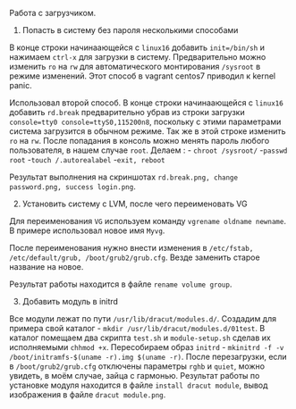 Работа с загрузчиком.

1. Попасть в систему без пароля несколькими способами

В конце строки начинаающейся с `linux16` добавить `init=/bin/sh` и нажимаем `сtrl-x` для загрузки в систему. Предварительно можно изменить `ro` на `rw` для автоматического монтирования `/sysroot` в режиме изменений. Этот способ в vagrant centos7 приводил к kernel panic.

Использовал второй способ. В конце строки начинаающейся с `linux16` добавить `rd.break` предварительно убрав из строки загрузки `console=tty0 console=ttyS0,115200n8`, поскольку с этими параметрами система загрузится в обычном режиме. Так же в этой строке изменить `ro` на `rw`. После попадания в консоль можно менять пароль любого пользователя, в нашем случае `root`. 
Делаем :
	- `chroot /sysroot/`
	-`passwd root`
	-`touch /.autorealabel`
	-`exit, reboot`

Результат выполнения на скриншотах `rd.break.png, change password.png, success login.png`.

2. Установить систему с LVM, после чего переименовать VG

Для переименования `VG` используем команду `vgrename oldname newname`. В примере использовал новое имя `Myvg`.

После переименования нужно внести изменения в `/etc/fstab, /etc/default/grub, /boot/grub2/grub.cfg`. Везде заменить старое название на новое.

Результат работы находится в файле `rename volume group`.

3. Добавить модуль в initrd

Все модули лежат по пути `/usr/lib/dracut/modules.d/`. 
Создадим для примера свой каталог - `mkdir /usr/lib/dracut/modules.d/01test`.
В каталог помещаем два скрипта `test.sh` и `module-setup.sh` сделав их исполняемыми `chhmod +x`.
Пересобираем образ `initrd` - `mkinitrd -f -v /boot/initramfs-$(uname -r).img $(uname -r)`.
После перезагрузки, если в `/boot/grub2/grub.cfg` отключены параметры `rghb` и `quiet`, можно увидеть, в моём случае, зайца с гармонью.
Результат работы по установке модуля находится в файле `install dracut module`, вывод изображения в файле `dracut module.png`.
